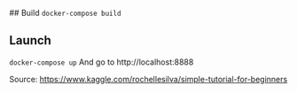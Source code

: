 ## Build
`docker-compose build`

## Launch
`docker-compose up`
And go to http://localhost:8888


Source:
https://www.kaggle.com/rochellesilva/simple-tutorial-for-beginners